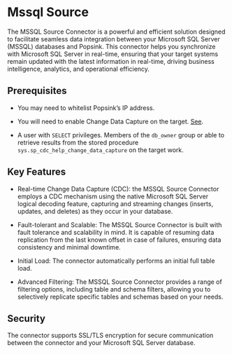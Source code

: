 # Mssql Source

The MSSQL Source Connector is a powerful and efficient solution designed to facilitate seamless data integration between your Microsoft SQL Server (MSSQL) databases and Popsink. This connector helps you synchronize with Microsoft SQL Server in real-time, ensuring that your target systems remain updated with the latest information in real-time, driving business intelligence, analytics, and operational efficiency.

## Prerequisites

- You may need to whitelist Popsink’s IP address.

- You will need to enable Change Data Capture on the target. [See](https://debezium.io/documentation/reference/stable/connectors/sqlserver.html#_enabling_cdc_on_the_sql_server_database).

- A user with `SELECT` privileges. Members of the `db_owner` group or able to retrieve results from the stored procedure `sys.sp_cdc_help_change_data_capture` on the target work.

## Key Features

- Real-time Change Data Capture (CDC): the MSSQL Source Connector employs a CDC mechanism using the native Microsoft SQL Server logical decoding feature, capturing and streaming changes (inserts, updates, and deletes) as they occur in your database.

- Fault-tolerant and Scalable: The MSSQL Source Connector is built with fault tolerance and scalability in mind. It is capable of resuming data replication from the last known offset in case of failures, ensuring data consistency and minimal downtime.

- Initial Load: The connector automatically performs an initial full table load.

- Advanced Filtering: The MSSQL Source Connector provides a range of filtering options, including table and schema filters, allowing you to selectively replicate specific tables and schemas based on your needs.

## Security
 The connector supports SSL/TLS encryption for secure communication between the connector and your Microsoft SQL Server database.